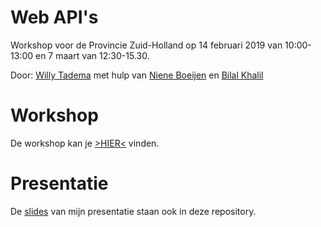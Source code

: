 # Web API's 

Workshop voor de Provincie Zuid-Holland op 14 februari 2019 van 10:00-13:00 en 7 maart van 12:30-15.30.


Door: [Willy Tadema](https://www.linkedin.com/in/willytadema/) met hulp van [Niene Boeijen](http://www.github.com/nieneb) en [Bilal Khalil](https://www.linkedin.com/in/bilal-khalil-07898b41/)

# Workshop

De workshop kan je [>HIER<](https://github.com/friesewoudloper/web-api-workshop/wiki) vinden.

# Presentatie

De [slides](https://github.com/FrieseWoudloper/web-api-workshop/blob/master/slides/Presentatie%20Web%20API's.pdf) van mijn presentatie staan ook in deze repository.
